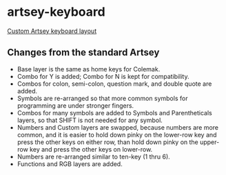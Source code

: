 # artsey-keyboard
[Custom Artsey keyboard layout](http://www.keyboard-layout-editor.com/#/gists/3949ff5171bbd401532929f5c0ae5fcd)

## Changes from the standard Artsey
- Base layer is the same as home keys for Colemak.
- Combo for Y is added; Combo for N is kept for compatibility.
- Combos for colon, semi-colon, question mark, and double quote are added.
- Symbols are re-arranged so that more common symbols for programming are under stronger fingers.
- Combos for many symbols are added to Symbols and Parentheticals layers, so that SHIFT is not needed for any symbol.
- Numbers and Custom layers are swapped, because numbers are more common, and it is easier to hold down pinky on the lower-row key and press the other keys on either row, than hold down pinky on the upper-row key and press the other keys on lower-row.
- Numbers are re-arranged similar to ten-key (1 thru 6).
- Functions and RGB layers are added.
